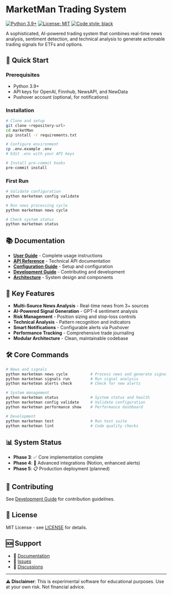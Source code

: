 # MarketMan Trading System

[![Python 3.9+](https://img.shields.io/badge/python-3.9+-blue.svg)](https://www.python.org/downloads/)
[![License: MIT](https://img.shields.io/badge/License-MIT-yellow.svg)](https://opensource.org/licenses/MIT)
[![Code style: black](https://img.shields.io/badge/code%20style-black-000000.svg)](https://github.com/psf/black)

A sophisticated, AI-powered trading system that combines real-time news analysis, sentiment detection, and technical analysis to generate actionable trading signals for ETFs and options.

## 🚀 Quick Start

### Prerequisites
- Python 3.9+
- API keys for OpenAI, Finnhub, NewsAPI, and NewData
- Pushover account (optional, for notifications)

### Installation
```bash
# Clone and setup
git clone <repository-url>
cd marketMan
pip install -r requirements.txt

# Configure environment
cp .env.example .env
# Edit .env with your API keys

# Install pre-commit hooks
pre-commit install
```

### First Run
```bash
# Validate configuration
python marketman config validate

# Run news processing cycle
python marketman news cycle

# Check system status
python marketman status
```

## 📚 Documentation

- **[User Guide](docs/user-guide.md)** - Complete usage instructions
- **[API Reference](docs/api-reference.md)** - Technical API documentation
- **[Configuration Guide](docs/configuration.md)** - Setup and configuration
- **[Development Guide](docs/development.md)** - Contributing and development
- **[Architecture](docs/architecture.md)** - System design and components

## 🎯 Key Features

- **Multi-Source News Analysis** - Real-time news from 3+ sources
- **AI-Powered Signal Generation** - GPT-4 sentiment analysis
- **Risk Management** - Position sizing and stop-loss controls
- **Technical Analysis** - Pattern recognition and indicators
- **Smart Notifications** - Configurable alerts via Pushover
- **Performance Tracking** - Comprehensive trade journaling
- **Modular Architecture** - Clean, maintainable codebase

## 🛠️ Core Commands

```bash
# News and signals
python marketman news cycle          # Process news and generate signals
python marketman signals run         # Run signal analysis
python marketman alerts check        # Check for new alerts

# System management
python marketman status              # System status and health
python marketman config validate     # Validate configuration
python marketman performance show    # Performance dashboard

# Development
python marketman test                # Run test suite
python marketman lint                # Code quality checks
```

## 📊 System Status

- **Phase 3**: ✅ Core implementation complete
- **Phase 4**: 🔄 Advanced integrations (Notion, enhanced alerts)
- **Phase 5**: 📋 Production deployment (planned)

## 🤝 Contributing

See [Development Guide](docs/development.md) for contribution guidelines.

## 📄 License

MIT License - see [LICENSE](LICENSE) for details.

## 🆘 Support

- 📖 [Documentation](docs/)
- 🐛 [Issues](https://github.com/your-repo/issues)
- 💬 [Discussions](https://github.com/your-repo/discussions)

---

**⚠️ Disclaimer**: This is experimental software for educational purposes. Use at your own risk. Not financial advice.